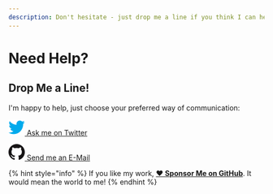 ```yaml
---
description: Don't hesitate - just drop me a line if you think I can help!
---
```


# Need Help?

## Drop Me a Line!

I'm happy to help, just choose your preferred way of communication:

[![](.gitbook/assets/twitter-32px.png) Ask me on Twitter](https://ctt.ac/Ef03H)

[![](.gitbook/assets/github-mark-32px.png) Send me an E-Mail](mailto:contact@marco.betschart.name?subject=Can%20you%20help%3F&body=Hi%20Marco,%0D%0A%0D%0AHow%20do%20you%20...%3F)

{% hint style="info" %}
If you like my work, [**❤️ Sponsor Me on GitHub**](https://github.com/sponsors/marbetschar). It would mean the world to me!
{% endhint %}

